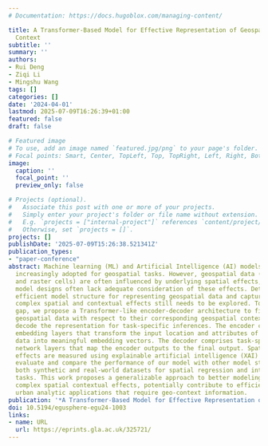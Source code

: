 ```yaml
---
# Documentation: https://docs.hugoblox.com/managing-content/

title: A Transformer-Based Model for Effective Representation of Geospatial Data and
  Context
subtitle: ''
summary: ''
authors:
- Rui Deng
- Ziqi Li
- Mingshu Wang
tags: []
categories: []
date: '2024-04-01'
lastmod: 2025-07-09T16:26:39+01:00
featured: false
draft: false

# Featured image
# To use, add an image named `featured.jpg/png` to your page's folder.
# Focal points: Smart, Center, TopLeft, Top, TopRight, Left, Right, BottomLeft, Bottom, BottomRight.
image:
  caption: ''
  focal_point: ''
  preview_only: false

# Projects (optional).
#   Associate this post with one or more of your projects.
#   Simply enter your project's folder or file name without extension.
#   E.g. `projects = ["internal-project"]` references `content/project/deep-learning/index.md`.
#   Otherwise, set `projects = []`.
projects: []
publishDate: '2025-07-09T15:26:38.521341Z'
publication_types:
- "paper-conference"
abstract: Machine learning (ML) and Artificial Intelligence (AI) models have been
  increasingly adopted for geospatial tasks. However, geospatial data (such as points
  and raster cells) are often influenced by underlying spatial effects, and current
  model designs often lack adequate consideration of these effects. Determining the
  efficient model structure for representing geospatial data and capturing the underlying
  complex spatial and contextual effects still needs to be explored. To address this
  gap, we propose a Transformer-like encoder-decoder architecture to first represent
  geospatial data with respect to their corresponding geospatial context, and then
  decode the representation for task-specific inferences. The encoder consists of
  embedding layers that transform the input location and attributes of geospatial
  data into meaningful embedding vectors. The decoder comprises task-specific neural
  network layers that map the encoder outputs to the final output. Spatial contextual
  effects are measured using explainable artificial intelligence (XAI) methods. We
  evaluate and compare the performance of our model with other model structures on
  both synthetic and real-world datasets for spatial regression and interpolation
  tasks. This work proposes a generalizable approach to better modeling and measuring
  complex spatial contextual effects, potentially contribute to efficient and reliable
  urban analytic applications that require geo-context information.
publication: '*A Transformer-Based Model for Effective Representation of Geospatial Data and Context*. In EGUsphere, EGU General Assembly 2024 (p. 1003). Copernicus Meetings. https://doi.org/10.5194/egusphere-egu24-1003'
doi: 10.5194/egusphere-egu24-1003
links:
- name: URL
  url: https://eprints.gla.ac.uk/325721/
---
```

